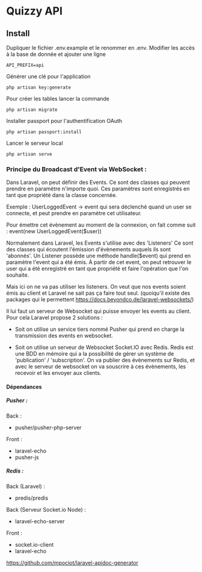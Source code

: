 # Quizzy API

## Install
Dupliquer le fichier .env.example et le renommer en .env. Modifier les accès à la base de donnée et ajouter une ligne 
```
API_PREFIX=api
```

Générer une clé pour l'application
```
php artisan key:generate
```

Pour créer les tables lancer la commande 
```
php artisan migrate 
```

Installer passport pour l'authentification OAuth
```
php artisan passport:install
```

Lancer le serveur local
```
php artisan serve
```

### Principe du Broadcast d'Event via WebSocket :

Dans Laravel, on peut définir des Events. Ce sont des classes qui peuvent 
prendre en paramètre n'importe quoi. Ces paramètres sont enregistrés en tant que 
propriété dans la classe concernée. 

Exemple : UserLoggedEvent -> event qui sera déclenché quand un user 
se connecte, et peut prendre en paramètre cet utilisateur.

Pour émettre cet évènement au moment de la connexion, on fait comme suit :
event(new UserLoggedEvent($user))

Normalement dans Laravel, les Events s'utilise avec des 'Listeners'
Ce sont des classes qui écoutent l'émission d'évènements auquels ils 
sont 'abonnés'. Un Listener possède une méthode handle($event) qui prend
en paramètre l'event qui a été émis. À partir de cet event, on peut retrouver 
le user qui a été enregistré en tant que propriété et faire l'opération que l'on
souhaite.
 
Mais ici on ne va pas utiliser les listeners. On veut que nos events soient 
émis au client et Laravel ne sait pas ça faire tout seul. 
(quoiqu'il existe des packages qui le permettent https://docs.beyondco.de/laravel-websockets/) 

Il lui faut un serveur de Websocket qui puisse envoyer les events au client.
Pour cela Laravel propose 2 solutions : 

- Soit on utilise un service tiers nommé Pusher qui prend en charge la
transmission des events en websocket.

- Soit on utilise un serveur de Websocket Socket.IO avec Redis. Redis est une BDD
en mémoire qui a la possibilité de gérer un système de
'publication' / 'subscription'. 
On va publier des évènements sur Redis, et avec le serveur de websocket on va
souscrire à ces évènements, les recevoir et les envoyer aux clients.

#### Dépendances 

##### Pusher :

Back :  
   - pusher/pusher-php-server

Front : 
   - laravel-echo
   - pusher-js

##### Redis : 

Back (Laravel) :
   - predis/predis

Back (Serveur Socket.io Node) :    
   - laravel-echo-server
    
Front :
   - socket.io-client
   - laravel-echo





https://github.com/mpociot/laravel-apidoc-generator
